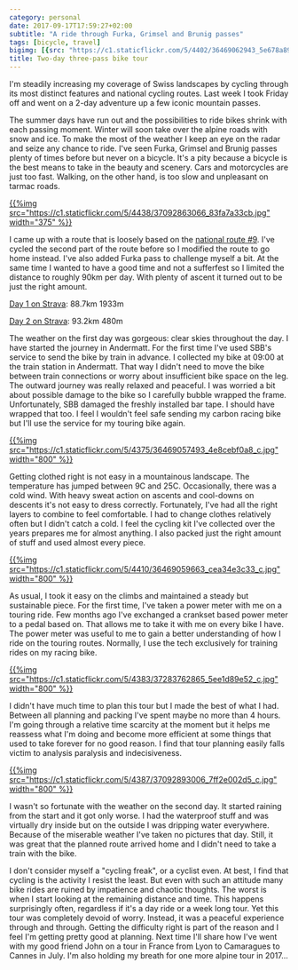 ```yaml
---
category: personal
date: 2017-09-17T17:59:27+02:00
subtitle: "A ride through Furka, Grimsel and Brunig passes"
tags: [bicycle, travel]
bigimg: [{src: "https://c1.staticflickr.com/5/4402/36469062943_5e678a898e_c.jpg"}]
title: Two-day three-pass bike tour
---
```


I'm steadily increasing my coverage of Swiss landscapes by cycling through its most distinct features and national cycling routes. Last week I took Friday off and went on a 2-day adventure up a few iconic mountain passes.<!--more-->

The summer days have run out and the possibilities to ride bikes shrink with each passing moment. Winter will soon take over the alpine roads with snow and ice. To make the most of the weather I keep an eye on the radar and seize any chance to ride. I've seen Furka, Grimsel and Brunig passes plenty of times before but never on a bicycle. It's a pity because a bicycle is the best means to take in the beauty and scenery. Cars and motorcycles are just too fast. Walking, on the other hand, is too slow and unpleasant on tarmac roads.

[{{%img src="https://c1.staticflickr.com/5/4438/37092863066_83fa7a33cb.jpg" width="375" %}}](https://www.flickr.com/photos/tentaclephotos/37092863066/)

I came up with a route that is loosely based on the [national route \#9](http://www.schweizmobil.ch/de/veloland/routen/nationale-routen/route-08.html). I've cycled the second part of the route before so I modified the route to go home instead. I've also added Furka pass to challenge myself a bit. At the same time I wanted to have a good time and not a sufferfest so I limited the distance to roughly 90km per day. With plenty of ascent it turned out to be just the right amount.

[Day 1 on Strava](https://www.strava.com/activities/1174352487): 88.7km 1933m

[Day 2 on Strava](https://www.strava.com/activities/1175323413): 93.2km 480m

The weather on the first day was gorgeous: clear skies throughout the day. I have started the journey in Andermatt. For the first time I've used SBB's service to send the bike by train in advance. I collected my bike at 09:00 at the train station in Andermatt. That way I didn't need to move the bike between train connections or worry about insufficient bike space on the leg. The outward journey was really relaxed and peaceful. I was worried a bit about possible damage to the bike so I carefully bubble wrapped the frame. Unfortunately, SBB damaged the freshly installed bar tape. I should have wrapped that too. I feel I wouldn't feel safe sending my carbon racing bike but I'll use the service for my touring bike again.

[{{%img src="https://c1.staticflickr.com/5/4375/36469057493_4e8cebf0a8_c.jpg" width="800" %}}](https://www.flickr.com/photos/tentaclephotos/36469057493/)

Getting clothed right is not easy in a mountainous landscape. The temperature has jumped between 9C and 25C. Occasionally, there was a cold wind. With heavy sweat action on ascents and cool-downs on descents it's not easy to dress correctly. Fortunately, I've had all the right layers to combine to feel comfortable. I had to change clothes relatively often but I didn't catch a cold. I feel the cycling kit I've collected over the years prepares me for almost anything. I also packed just the right amount of stuff and used almost every piece.

[{{%img src="https://c1.staticflickr.com/5/4410/36469059663_cea34e3c33_c.jpg" width="800" %}}](https://www.flickr.com/photos/tentaclephotos/36469059663/)

As usual, I took it easy on the climbs and maintained a steady but sustainable piece. For the first time, I've taken a power meter with me on a touring ride. Few months ago I've exchanged a crankset based power meter to a pedal based on. That allows me to take it with me on every bike I have. The power meter was useful to me to gain a better understanding of how I ride on the touring routes. Normally, I use the tech exclusively for training rides on my racing bike.

[{{%img src="https://c1.staticflickr.com/5/4383/37283762865_5ee1d89e52_c.jpg" width="800" %}}](https://www.flickr.com/photos/tentaclephotos/37283762865/)

I didn't have much time to plan this tour but I made the best of what I had. Between all planning and packing I've spent maybe no more than 4 hours. I'm going through a relative time scarcity at the moment but it helps me reassess what I'm doing and become more efficient at some things that used to take forever for no good reason. I find that tour planning easily falls victim to analysis paralysis and indecisiveness.

[{{%img src="https://c1.staticflickr.com/5/4387/37092893006_7ff2e002d5_c.jpg" width="800" %}}](https://www.flickr.com/photos/tentaclephotos/37092893006/)

I wasn't so fortunate with the weather on the second day. It started raining from the start and it got only worse. I had the waterproof stuff and was virtually dry inside but on the outside I was dripping water everywhere. Because of the miserable weather I've taken no pictures that day. Still, it was great that the planned route arrived home and I didn't need to take a train with the bike.

I don't consider myself a "cycling freak", or a cyclist even. At best, I find that cycling is the activity I resist the least. But even with such an attitude many bike rides are ruined by impatience and chaotic thoughts. The worst is when I start looking at the remaining distance and time. This happens surprisingly often, regardless if it's a day ride or a week long tour. Yet this tour was completely devoid of worry. Instead, it was a peaceful experience through and through. Getting the difficulty right is part of the reason and I feel I'm getting pretty good at planning. Next time I'll share how I've went with my good friend John on a tour in France from Lyon to Camaragues to Cannes in July. I'm also holding my breath for one more alpine tour in 2017...